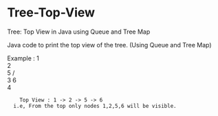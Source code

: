 # Tree-Top-View
Tree: Top View in Java using Queue and Tree Map

Java code to print the top view of the tree. (Using Queue and Tree Map)

Example :
                  1
                    \
                     2
                      \
                       5
                      /  \
                     3    6
                      \
                       4
                       
        Top View : 1 -> 2 -> 5 -> 6
      i.e, From the top only nodes 1,2,5,6 will be visible.
